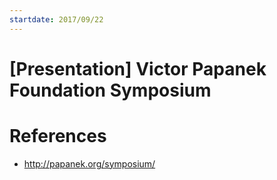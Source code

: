 ```yaml
---
startdate: 2017/09/22
---
```

# [Presentation] Victor Papanek Foundation Symposium

# References
* http://papanek.org/symposium/

